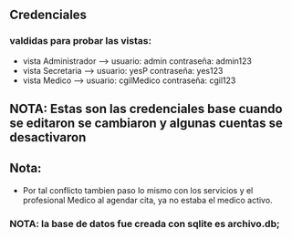 ## Credenciales 
### valdidas para probar las vistas: 

- vista Administrador --> usuario: admin contraseña: admin123
- vista Secretaria --> usuario: yesP contraseña: yes123
- vista Medico --> usuario: cgilMedico contraseña: cgil123

## NOTA: Estas son las credenciales base cuando se editaron se cambiaron y algunas cuentas se desactivaron

## Nota: 
- Por tal conflicto tambien paso lo mismo con los servicios y el profesional Medico al agendar cita, ya no estaba el medico activo.

### NOTA: la base de datos fue creada con sqlite es archivo.db;  
